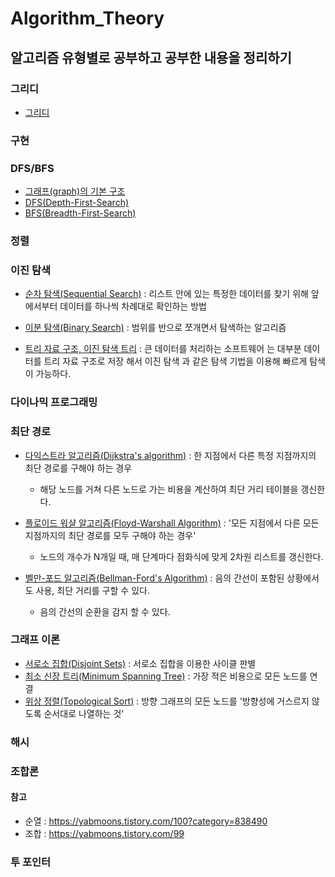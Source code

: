 # Algorithm_Theory

## 알고리즘 유형별로 공부하고 공부한 내용을 정리하기

### 그리디

- [그리디](/이형걸/그리디/그리디(Greedy).md)

### 구현

### DFS/BFS

- [그래프(graph)의 기본 구조](/이형걸/DFS,BFS/그래프(Graph)의%20기본%20구조.md)
- [DFS(Depth-First-Search)](/이형걸/DFS,BFS/DFS(Depth-First_Search).md)
- [BFS(Breadth-First-Search)](/이형걸/DFS,BFS/BFS(Breadth-First-Search).md)

### 정렬

### 이진 탐색

- [순차 탐색(Sequential Search)](/이형걸/이분%20탐색/순차%20탐색(Sequential%20Search).md) : 리스트 안에 있는 특정한 데이터를 찾기 위해 앞에서부터 데이터를 하나씩 차례대로 확인하는 방법

- [이분 탐색(Binary Search)](/이형걸/이분%20탐색/이분%20탐색(Binary%20Search).md) : 범위를 반으로 쪼개면서 탐색하는 알고리즘

- [트리 자료 구조, 이진 탐색 트리](/이형걸/이분%20탐색/트리%20자료%20구조,%20이진%20탐색%20트리.md) : 큰 데이터를 처리하는 소프트웨어 는 대부분 데이터를 트리 자료 구조로 저장 해서 이진 탐색 과 같은 탐색 기법을 이용해 빠르게 탐색이 가능하다.
 
### 다이나믹 프로그래밍

### 최단 경로

* [다익스트라 알고리즘(Dijkstra's algorithm)](/이형걸/최단%20경로/다익스트라%20알고리즘(Dijkstra's%20algorithm).md) : 한 지점에서 다른 특정 지점까지의 최단 경로를 구해야 하는 경우
  *  해당 노드를 거쳐 다른 노드로 가는 비용을 계산하여 최단 거리 테이블을 갱신한다.
* [플로이드 워샬 알고리즘(Floyd-Warshall Algorithm)](/이형걸/최단%20경로/플로이드%20워샬%20알고리즘(Floyd-Warshall%20Algorithm).md) : '모든 지점에서 다른 모든 지점까지의 최단 경로를 모두 구해야 하는 경우'
  * 노드의 개수가 N개일 때, 매 단계마다 점화식에 맞게 2차원 리스트를 갱신한다. 

* [벨만-포드 알고리즘(Bellman-Ford's Algorithm)](/이형걸/최단%20경로/벨만-포드%20알고리즘(Bellman-Ford's%20Algorithm).md) : 음의 간선이 포함된 상황에서도 사용, 최단 거리를 구할 수 있다. 
  * 음의 간선의 순환을 감지 할 수 있다. 

### 그래프 이론
* [서로소 집합(Disjoint Sets)](/이형걸/그래프%20이론/서로소%20집합(Disjoint%20Sets)_유니온%20파인드(Union-Find).md) : 서로소 집합을 이용한 사이클 판별
* [최소 신장 트리(Minimum Spanning Tree)](/이형걸/그래프%20이론/최소%20신장%20트리(Minimum%20Spanning%20Tree).md) : 가장 적은 비용으로 모든 노드를 연결
* [위상 정렬(Topological Sort)](/이형걸/그래프%20이론/위상%20정렬(Toplogical%20Sort).md) : 방향 그래프의 모든 노드를 '방향성에 거스르지 않도록 순서대로 나열하는 것'
### 해시

### 조합론

#### 참고

- 순열 : https://yabmoons.tistory.com/100?category=838490
- 조합 : https://yabmoons.tistory.com/99

### 투 포인터


